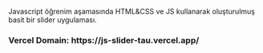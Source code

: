 <p>Javascript öğrenim aşamasında HTML&CSS ve JS kullanarak oluşturulmuş basit bir slider uygulaması.</p>
<h3>Vercel Domain: https://js-slider-tau.vercel.app/</h3>  

